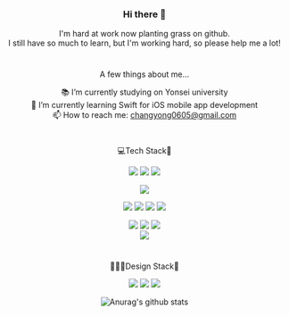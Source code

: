 <div align="center">

### Hi there 👋

I'm hard at work now planting grass on github.  
I still have so much to learn, but I'm working hard, so please help me a lot!

#

A few things about me...
<!--
**devTabasco/devTabasco** is a ✨ _special_ ✨ repository because its `README.md` (this file) appears on your GitHub profile.

Here are some ideas to get you started:

- 🔭 I’m currently working on Korea Railroad Research Institute
- 🌱 I’m currently learning Swift for iOS mobile app development
- 👯 I’m looking to collaborate on ...
- 🤔 I’m looking for help with ...
- 💬 Ask me about ...
- 📫 How to reach me: ...
- 😄 Pronouns: ...
- ⚡ Fun fact: ...
-->

📚 I’m currently studying on Yonsei university<br/>
🌱 I’m currently learning Swift for iOS mobile app development<br/>
📫 How to reach me: changyong0605@gmail.com<br/>

#

💻Tech Stack📱

<img src="https://img.shields.io/badge/Swift-F05138?style=flat&logo=Swift&logoColor=white"/> <img src="https://img.shields.io/badge/Python-3776AB?style=flat&logo=Python&logoColor=white"/> <img src="https://img.shields.io/badge/Java-007396?style=flat&logo=Java&logoColor=white"/>
<!--img src="https://img.shields.io/badge/C-A8B9CC?style=flat&logo=C&logoColor=white"/-->
<!--img src="https://img.shields.io/badge/C++-00599C?style=flat&logo=C%2B%2B&logoColor=white"/--> <img src="https://img.shields.io/badge/R-276DC3?style=flat&logo=R&logoColor=white"/></br>
<img src="https://img.shields.io/badge/Xcode-147EFB?style=flat&logo=Xcode&logoColor=white"/> <img src="https://img.shields.io/badge/Eclipse IDE-2C2255?style=flat&logo=Eclipse IDE&logoColor=white"/> <img src="https://img.shields.io/badge/Visual Studio Code-007ACC?style=flat&logo=Visual Studio Code&logoColor=white"/> <img src="https://img.shields.io/badge/RStudio-75AADB?style=flat&logo=RStudio&logoColor=white"/></br>
<!--img src="https://img.shields.io/badge/OpenGL-5586A4?style=flat&logo=OpenGL&logoColor=white"/--> <img src="https://img.shields.io/badge/MySQL-4479A1?style=flat&logo=MySQL&logoColor=white"/> <img src="https://img.shields.io/badge/Git-F05032?style=flat&logo=Git&logoColor=white"/> <img src="https://img.shields.io/badge/Github-181717?style=flat&logo=Github&logoColor=#181717"/></br>
<img src="https://img.shields.io/badge/Arduino-00979D?style=flat&logo=Arduino&logoColor=white"/>

#

👨🏻‍🎨Design Stack🎨

<img src="https://img.shields.io/badge/Adobe Photoshop-31A8FF?style=flat&logo=Adobe Photoshop&logoColor=white"/> <img src="https://img.shields.io/badge/Adobe Illustrator-FF9A00?style=flat&logo=Adobe Illustrator&logoColor=white"/> <img src="https://img.shields.io/badge/Adobe XD-FF61F6?style=flat&logo=Adobe XD&logoColor=white"/>

![Anurag's github stats](https://github-readme-stats.vercel.app/api?username=devTabasco&show_icons=true&theme=vue) 

<!--![Top Langs](https://github-readme-stats.vercel.app/api/top-langs/?username=devTabasco&layout=compact&theme=prussian)-->

</div>
